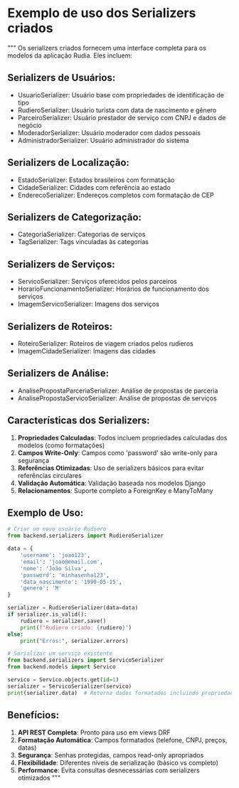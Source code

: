 # Exemplo de uso dos Serializers criados

"""
Os serializers criados fornecem uma interface completa para os modelos da aplicação Rudia.
Eles incluem:

## Serializers de Usuários:
- UsuarioSerializer: Usuário base com propriedades de identificação de tipo
- RudieroSerializer: Usuário turista com data de nascimento e gênero
- ParceiroSerializer: Usuário prestador de serviço com CNPJ e dados de negócio
- ModeradorSerializer: Usuário moderador com dados pessoais
- AdministradorSerializer: Usuário administrador do sistema

## Serializers de Localização:
- EstadoSerializer: Estados brasileiros com formatação
- CidadeSerializer: Cidades com referência ao estado
- EnderecoSerializer: Endereços completos com formatação de CEP

## Serializers de Categorização:
- CategoriaSerializer: Categorias de serviços
- TagSerializer: Tags vinculadas às categorias

## Serializers de Serviços:
- ServicoSerializer: Serviços oferecidos pelos parceiros
- HorarioFuncionamentoSerializer: Horários de funcionamento dos serviços
- ImagemServicoSerializer: Imagens dos serviços

## Serializers de Roteiros:
- RoteiroSerializer: Roteiros de viagem criados pelos rudieros
- ImagemCidadeSerializer: Imagens das cidades

## Serializers de Análise:
- AnalisePropostaParceriaSerializer: Análise de propostas de parceria
- AnalisePropostaServicoSerializer: Análise de propostas de serviços

## Características dos Serializers:

1. **Propriedades Calculadas**: Todos incluem propriedades calculadas dos modelos (como formatações)
2. **Campos Write-Only**: Campos como 'password' são write-only para segurança
3. **Referências Otimizadas**: Uso de serializers básicos para evitar referências circulares
4. **Validação Automática**: Validação baseada nos modelos Django
5. **Relacionamentos**: Suporte completo a ForeignKey e ManyToMany

## Exemplo de Uso:

```python
# Criar um novo usuário Rudiero
from backend.serializers import RudieroSerializer

data = {
    'username': 'joao123',
    'email': 'joao@email.com',
    'nome': 'João Silva',
    'password': 'minhasenha123',
    'data_nascimento': '1990-05-15',
    'genero': 'M'
}

serializer = RudieroSerializer(data=data)
if serializer.is_valid():
    rudiero = serializer.save()
    print(f"Rudiero criado: {rudiero}")
else:
    print("Erros:", serializer.errors)

# Serializar um serviço existente
from backend.serializers import ServicoSerializer
from backend.models import Servico

servico = Servico.objects.get(id=1)
serializer = ServicoSerializer(servico)
print(serializer.data)  # Retorna dados formatados incluindo propriedades calculadas
```

## Benefícios:

1. **API REST Completa**: Pronto para uso em views DRF
2. **Formatação Automática**: Campos formatados (telefone, CNPJ, preços, datas)
3. **Segurança**: Senhas protegidas, campos read-only apropriados
4. **Flexibilidade**: Diferentes níveis de serialização (básico vs completo)
5. **Performance**: Evita consultas desnecessárias com serializers otimizados
"""